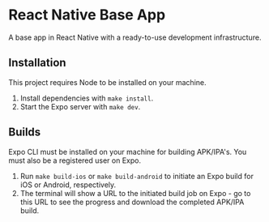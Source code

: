 # React Native Base App
A base app in React Native with a ready-to-use development infrastructure.
## Installation
This project requires Node to be installed on your machine.
1. Install dependencies with `make install`.
2. Start the Expo server with `make dev`.

## Builds
Expo CLI must be installed on your machine for building APK/IPA's. You must also be a registered user on Expo.
1. Run `make build-ios` or `make build-android` to initiate an Expo build for iOS or Android, respectively.
2. The terminal will show a URL to the initiated build job on Expo - go to this URL to see the progress and download the completed APK/IPA build.
